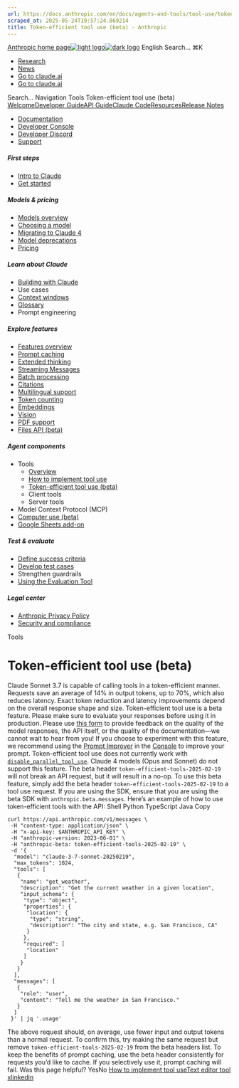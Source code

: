 ```yaml
---
url: https://docs.anthropic.com/en/docs/agents-and-tools/tool-use/token-efficient-tool-use
scraped_at: 2025-05-24T19:57:24.869214
title: Token-efficient tool use (beta) - Anthropic
---
```


[Anthropic home page![light logo](https://mintlify.s3.us-west-1.amazonaws.com/anthropic/logo/light.svg)![dark logo](https://mintlify.s3.us-west-1.amazonaws.com/anthropic/logo/dark.svg)](https://docs.anthropic.com/)
English
Search...
⌘K
  * [Research](https://www.anthropic.com/research)
  * [News](https://www.anthropic.com/news)
  * [Go to claude.ai](https://claude.ai/)
  * [Go to claude.ai](https://claude.ai/)


Search...
Navigation
Tools
Token-efficient tool use (beta)
[Welcome](https://docs.anthropic.com/en/home)[Developer Guide](https://docs.anthropic.com/en/docs/welcome)[API Guide](https://docs.anthropic.com/en/api/overview)[Claude Code](https://docs.anthropic.com/en/docs/claude-code/overview)[Resources](https://docs.anthropic.com/en/resources/overview)[Release Notes](https://docs.anthropic.com/en/release-notes/overview)
* [Documentation](https://docs.anthropic.com/en/home)
* [Developer Console](https://console.anthropic.com/)
* [Developer Discord](https://www.anthropic.com/discord)
* [Support](https://support.anthropic.com/)
##### First steps
  * [Intro to Claude](https://docs.anthropic.com/en/docs/welcome)
  * [Get started](https://docs.anthropic.com/en/docs/get-started)


##### Models & pricing
  * [Models overview](https://docs.anthropic.com/en/docs/about-claude/models/overview)
  * [Choosing a model](https://docs.anthropic.com/en/docs/about-claude/models/choosing-a-model)
  * [Migrating to Claude 4](https://docs.anthropic.com/en/docs/about-claude/models/migrating-to-claude-4)
  * [Model deprecations](https://docs.anthropic.com/en/docs/about-claude/model-deprecations)
  * [Pricing](https://docs.anthropic.com/en/docs/about-claude/pricing)


##### Learn about Claude
  * [Building with Claude](https://docs.anthropic.com/en/docs/overview)
  * Use cases
  * [Context windows](https://docs.anthropic.com/en/docs/build-with-claude/context-windows)
  * [Glossary](https://docs.anthropic.com/en/docs/about-claude/glossary)
  * Prompt engineering


##### Explore features
  * [Features overview](https://docs.anthropic.com/en/docs/build-with-claude/overview)
  * [Prompt caching](https://docs.anthropic.com/en/docs/build-with-claude/prompt-caching)
  * [Extended thinking](https://docs.anthropic.com/en/docs/build-with-claude/extended-thinking)
  * [Streaming Messages](https://docs.anthropic.com/en/docs/build-with-claude/streaming)
  * [Batch processing](https://docs.anthropic.com/en/docs/build-with-claude/batch-processing)
  * [Citations](https://docs.anthropic.com/en/docs/build-with-claude/citations)
  * [Multilingual support](https://docs.anthropic.com/en/docs/build-with-claude/multilingual-support)
  * [Token counting](https://docs.anthropic.com/en/docs/build-with-claude/token-counting)
  * [Embeddings](https://docs.anthropic.com/en/docs/build-with-claude/embeddings)
  * [Vision](https://docs.anthropic.com/en/docs/build-with-claude/vision)
  * [PDF support](https://docs.anthropic.com/en/docs/build-with-claude/pdf-support)
  * [Files API (beta)](https://docs.anthropic.com/en/docs/build-with-claude/files)


##### Agent components
  * Tools
    * [Overview](https://docs.anthropic.com/en/docs/agents-and-tools/tool-use/overview)
    * [How to implement tool use](https://docs.anthropic.com/en/docs/agents-and-tools/tool-use/implement-tool-use)
    * [Token-efficient tool use (beta)](https://docs.anthropic.com/en/docs/agents-and-tools/tool-use/token-efficient-tool-use)
    * Client tools
    * Server tools
  * Model Context Protocol (MCP)
  * [Computer use (beta)](https://docs.anthropic.com/en/docs/agents-and-tools/computer-use)
  * [Google Sheets add-on](https://docs.anthropic.com/en/docs/agents-and-tools/claude-for-sheets)


##### Test & evaluate
  * [Define success criteria](https://docs.anthropic.com/en/docs/test-and-evaluate/define-success)
  * [Develop test cases](https://docs.anthropic.com/en/docs/test-and-evaluate/develop-tests)
  * Strengthen guardrails
  * [Using the Evaluation Tool](https://docs.anthropic.com/en/docs/test-and-evaluate/eval-tool)


##### Legal center
  * [Anthropic Privacy Policy](https://www.anthropic.com/legal/privacy)
  * [Security and compliance](https://trust.anthropic.com/)


Tools
# Token-efficient tool use (beta)
Claude Sonnet 3.7 is capable of calling tools in a token-efficient manner. Requests save an average of 14% in output tokens, up to 70%, which also reduces latency. Exact token reduction and latency improvements depend on the overall response shape and size.
Token-efficient tool use is a beta feature. Please make sure to evaluate your responses before using it in production.
Please use [this form](https://forms.gle/iEG7XgmQgzceHgQKA) to provide feedback on the quality of the model responses, the API itself, or the quality of the documentation—we cannot wait to hear from you!
If you choose to experiment with this feature, we recommend using the [Prompt Improver](https://docs.anthropic.com/en/docs/build-with-claude/prompt-engineering/prompt-improver) in the [Console](https://console.anthropic.com/) to improve your prompt.
Token-efficient tool use does not currently work with [`disable_parallel_tool_use`](https://docs.anthropic.com/en/docs/build-with-claude/tool-use#disabling-parallel-tool-use).
Claude 4 models (Opus and Sonnet) do not support this feature. The beta header `token-efficient-tools-2025-02-19` will not break an API request, but it will result in a no-op.
To use this beta feature, simply add the beta header `token-efficient-tools-2025-02-19` to a tool use request. If you are using the SDK, ensure that you are using the beta SDK with `anthropic.beta.messages`.
Here’s an example of how to use token-efficient tools with the API:
Shell
Python
TypeScript
Java
Copy
```
curl https://api.anthropic.com/v1/messages \
 -H "content-type: application/json" \
 -H "x-api-key: $ANTHROPIC_API_KEY" \
 -H "anthropic-version: 2023-06-01" \
 -H "anthropic-beta: token-efficient-tools-2025-02-19" \
 -d '{
  "model": "claude-3-7-sonnet-20250219",
  "max_tokens": 1024,
  "tools": [
   {
    "name": "get_weather",
    "description": "Get the current weather in a given location",
    "input_schema": {
     "type": "object",
     "properties": {
      "location": {
       "type": "string",
       "description": "The city and state, e.g. San Francisco, CA"
      }
     },
     "required": [
      "location"
     ]
    }
   }
  ],
  "messages": [
   {
    "role": "user",
    "content": "Tell me the weather in San Francisco."
   }
  ]
 }' | jq '.usage'

```

The above request should, on average, use fewer input and output tokens than a normal request. To confirm this, try making the same request but remove `token-efficient-tools-2025-02-19` from the beta headers list.
To keep the benefits of prompt caching, use the beta header consistently for requests you’d like to cache. If you selectively use it, prompt caching will fail.
Was this page helpful?
YesNo
[How to implement tool use](https://docs.anthropic.com/en/docs/agents-and-tools/tool-use/implement-tool-use)[Text editor tool](https://docs.anthropic.com/en/docs/agents-and-tools/tool-use/text-editor-tool)
[x](https://x.com/AnthropicAI)[linkedin](https://www.linkedin.com/company/anthropicresearch)


